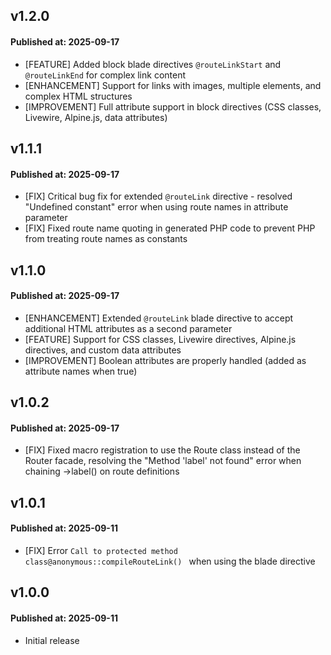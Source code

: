## v1.2.0

#### Published at: 2025-09-17

- [FEATURE] Added block blade directives `@routeLinkStart` and `@routeLinkEnd` for complex link content
- [ENHANCEMENT] Support for links with images, multiple elements, and complex HTML structures
- [IMPROVEMENT] Full attribute support in block directives (CSS classes, Livewire, Alpine.js, data attributes)

## v1.1.1

#### Published at: 2025-09-17

- [FIX] Critical bug fix for extended `@routeLink` directive - resolved "Undefined constant" error when using route names in attribute parameter
- [FIX] Fixed route name quoting in generated PHP code to prevent PHP from treating route names as constants

## v1.1.0

#### Published at: 2025-09-17

- [ENHANCEMENT] Extended `@routeLink` blade directive to accept additional HTML attributes as a second parameter
- [FEATURE] Support for CSS classes, Livewire directives, Alpine.js directives, and custom data attributes
- [IMPROVEMENT] Boolean attributes are properly handled (added as attribute names when true)

## v1.0.2

#### Published at: 2025-09-17

- [FIX] Fixed macro registration to use the Route class instead of the Router facade, resolving the "Method 'label' not found" error when chaining ->label() on route definitions


## v1.0.1

#### Published at: 2025-09-11

- [FIX] Error `Call to protected method class@anonymous::compileRouteLink() ` when using the blade directive

## v1.0.0

#### Published at: 2025-09-11

- Initial release
